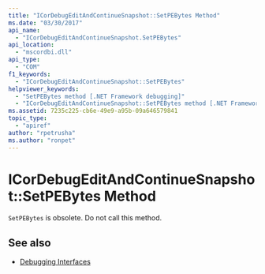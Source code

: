 ```yaml
---
title: "ICorDebugEditAndContinueSnapshot::SetPEBytes Method"
ms.date: "03/30/2017"
api_name: 
  - "ICorDebugEditAndContinueSnapshot.SetPEBytes"
api_location: 
  - "mscordbi.dll"
api_type: 
  - "COM"
f1_keywords: 
  - "ICorDebugEditAndContinueSnapshot::SetPEBytes"
helpviewer_keywords: 
  - "SetPEBytes method [.NET Framework debugging]"
  - "ICorDebugEditAndContinueSnapshot::SetPEBytes method [.NET Framework debugging]"
ms.assetid: 7235c225-cb6e-49e9-a95b-09a646579841
topic_type: 
  - "apiref"
author: "rpetrusha"
ms.author: "ronpet"
---
```

# ICorDebugEditAndContinueSnapshot::SetPEBytes Method
`SetPEBytes` is obsolete. Do not call this method.  
  
## See also

- [Debugging Interfaces](../../../../docs/framework/unmanaged-api/debugging/debugging-interfaces.md)
